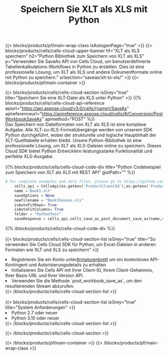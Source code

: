 ﻿---
title:  Speichern Sie XLT als XLS mit Python
description:  Verwendung von Aspose.Cells Cloud SDK für Python zum Speichern von XLT-Formatdateien als XLS-Formatdateien.
---
{{< blocks/products/pf/main-wrap-class isAutogenPage="true" >}}
{{< blocks/products/cells/cells-cloud-upper-banner h1="XLT als XLS speichern" h2="Python Bibliothek zum Speichern von XLT als XLS" p="Verwenden Sie SaveAs API von Cells Cloud, um benutzerdefinierte Tabellenkalkulations-Workflows in Python zu erstellen. Dies ist eine professionelle Lösung, um XLT als XLS und andere Dokumentformate online mit Python zu speichern." urlsection="saveas/xlt-to-xls/" >}}
{{< blocks/products/pf/main-container >}}

{{< blocks/products/cells/cells-cloud-section isGrey="true" title="Speichern Sie eine XLT-Datei als XLS unter Python" >}}
{{% blocks/products/cells/cells-cloud-api-reference apiurl="https://api.aspose.cloud/v3.0/cells/{name}/SaveAs" apireferenceurl="https://apireference.aspose.cloud/cells/#/Conversion/PostWorkbookSaveAs" apimethod="POST" %}}
<br/>
Das Speichern von Dateiformaten von XLT als XLS ist eine komplexe Aufgabe. Alle XLT-zu-XLS-Formatübergänge werden von unserem SDK Python durchgeführt, wobei der strukturelle und logische Hauptinhalt der XLT-Quelltabelle erhalten bleibt. Unsere Python-Bibliothek ist eine professionelle Lösung, um XLT als XLS-Dateien online zu speichern. Dieses Cloud SDK bietet Python Entwicklern leistungsstarke Funktionalität und perfekte XLS-Ausgabe.
<br/>
<br/>
{{% blocks/products/cells/cells-cloud-code-div title="Python Codebeispiel zum Speichern von XLT als XLS mit REST API" gistPath="" %}}
  
```python
# For complete examples and data files, please go to https://github.com/aspose-cells-cloud/aspose-cells-cloud-python/
    cells_api = CellsApi(os.getenv('ProductClientId'),os.getenv('ProductClientSecret'))
    name ='Book1.xlt'    
    saveOptions = None
    newfilename = "Book1Saveas.xls"
    isAutoFitRows= True
    isAutoFitColumns= True
    folder = "PythonTest"
    saveResponse = cells_api.cells_save_as_post_document_save_as(name,save_options=saveOptions, newfilename=(folder +'/' + newfilename),folder=folder)
```
  
{{% /blocks/products/cells/cells-cloud-code-div %}}
<br/>
<br/>
{{< blocks/products/cells/cells-cloud-section-list isGrey="true" title="So verwenden Sie Cells Cloud SDK für Python, um Excel-Dateien in anderen Formaten wie XLT und XLS zu speichern" >}}
<li> Registrieren Sie ein Konto unter<a href="https://dashboard.aspose.cloud/">Armaturenbrett</a> um ein kostenloses API-Kontingent und Autorisierungsdetails zu erhalten</li>
<li>Initialisieren Sie Cells API mit Ihrer Client-ID, Ihrem Client-Geheimnis, Ihrer Basis-URL und Ihrer Version API.</li>
<li>Verwenden Sie die Methode `post_workbook_save_as`, um den resultierenden Stream abzurufen.</li>
{{< /blocks/products/cells/cells-cloud-section-list >}}
<br/>
<br/>
{{< blocks/products/cells/cells-cloud-section-list isGrey="true" title="System Anforderungen" >}}
<li>Python 2.7 oder neuer</li>
<li>Python 3.10 oder neuer</li>
{{< /blocks/products/cells/cells-cloud-section-list >}}

{{< /blocks/products/cells/cells-cloud-section >}}

{{< /blocks/products/pf/main-container >}}
{{< /blocks/products/pf/main-wrap-class >}}

